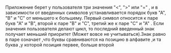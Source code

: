 Приложение берет у пользователя три значения "<", ">" или "=" , и в зависимости от введенных символов устанавливается порядок букв "А", "В" и "С" от меньшего к большему. Первый символ относится к паре букв "А" и "В", второй к паре "В" и "С", третий же к паре "С" и "А" . Если значения пользователя делают цикл, то последний введенный знак получает меньший приоритет (Может вовсе не учитываться).Знак равно в паре означает ,что буквы сравниваются на позицию в алфавите ,и та буква ,у которой позиция первее, больше второй
